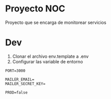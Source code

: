 # Proyecto NOC

Proyecto que se encarga de monitorear servicios

# Dev
1. Clonar el archivo env.template a .env
2. Configurar las variable de entorno
```
PORT=3000

MAILER_EMAIL=
MAILER_SECRET_KEY=

PROD=false
```
